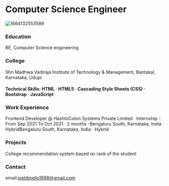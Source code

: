 # Computer Science Engineer
![1664132553589](https://github.com/Joeldmello1998github/joeldmello1998.github.io/assets/102612314/5a4ee7b5-cace-4b75-90f0-49b328a156c2)

### Education
BE, Computer Science engineering 

### College
Shri Madhwa Vadiraja Institute of Technology & Management, Bantakal, Karnataka, Udupi

#### Technical Skills: HTML · HTML5 · Cascading Style Sheets (CSS) · Bootstrap · JavaScript

### Work Experience
Frontend Developer @ HashtoColon Systems Private Limited · Internship
-From Sep 2021 To Oct 2021 · 2 months
-Bengaluru South, Karnataka, India · HybridBengaluru South, Karnataka, India · Hybrid

### Projects
College recommendation system based on rank of the student

### Contact
email:joeldmello1998@gmail.com
